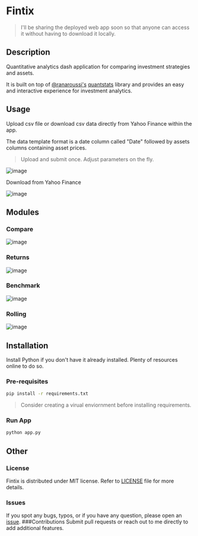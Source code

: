 # Fintix
> I'll be sharing the deployed web app soon so that anyone can access it without having to download it locally. 

## Description
Quantitative analytics dash application for comparing investment strategies and assets. 

It is built on top of [@ranaroussi's](https://github.com/ranaroussi) [quantstats](https://github.com/ranaroussi/quantstats) library and provides an easy and interactive experience for investment analytics. 

## Usage
Upload csv file or download csv data directly from Yahoo Finance within the app. 

The data template format is a date column called "Date" followed by assets columns containing asset prices.

> Upload and submit once. Adjust parameters on the fly. 

![image](https://user-images.githubusercontent.com/85497151/232108688-53f2ccbf-c340-45fe-886a-f29bccc197cf.png)

Download from Yahoo Finance

![image](https://user-images.githubusercontent.com/85497151/232109247-29ec6a3e-251f-4d94-9e35-73d6b9af66cc.png)

## Modules
### Compare
![image](https://user-images.githubusercontent.com/85497151/232109489-b3e27e4c-b2dd-4411-9165-c0ab99f7de95.png)

### Returns
![image](https://user-images.githubusercontent.com/85497151/232109535-9533f4f1-3547-4a9f-a650-99d60824ffe1.png)

### Benchmark
![image](https://user-images.githubusercontent.com/85497151/232109616-a9ffd11a-fd1f-4808-9dc7-76783417ed5a.png)

### Rolling
![image](https://user-images.githubusercontent.com/85497151/232109669-9c72d70d-da99-4d58-8e15-4f8fb60d3793.png)

## Installation
Install Python if you don't have it already installed. Plenty of resources online to do so.
### Pre-requisites
```bash
pip install -r requirements.txt
```
> Consider creating a virual enviornment before installing requirements. 

### Run App
```bash
python app.py
```
## Other
### License
Fintix is distributed under MIT license. Refer to [LICENSE](https://github.com/marcynn/Fintix/blob/main/LICENSE) file for more details.
### Issues
If you spot any bugs, typos, or if you have any question, please open an [issue](https://github.com/marcynn/Fintix/issues).
###Contributions
Submit pull requests or reach out to me directly to add additional features.
